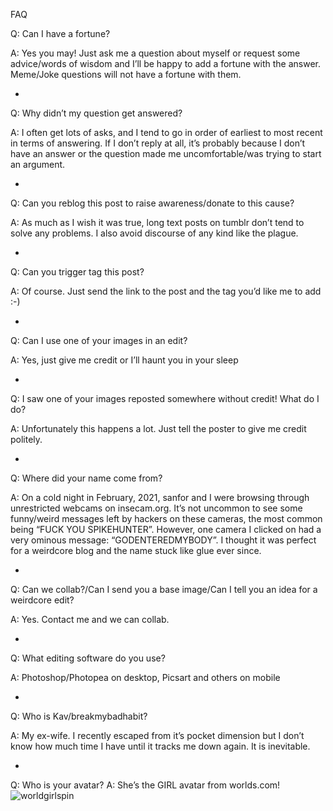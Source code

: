 FAQ

Q: Can I have a fortune?

A: Yes you may! Just ask me a question about myself or request some advice/words of wisdom and I’ll be happy to add a fortune with the answer. Meme/Joke questions will not have a fortune with them.

-

Q: Why didn’t my question get answered?

A: I often get lots of asks, and I tend to go in order of earliest to most recent in terms of answering. If I don’t reply at all, it’s probably because I don’t have an answer or the question made me uncomfortable/was trying to start an argument.

-

Q: Can you reblog this post to raise awareness/donate to this cause?

A: As much as I wish it was true, long text posts on tumblr don’t tend to solve any problems. I also avoid discourse of any kind like the plague.

-

Q: Can you trigger tag this post?

A: Of course. Just send the link to the post and the tag you’d like me to add :-)

-

Q: Can I use one of your images in an edit?

A: Yes, just give me credit or I’ll haunt you in your sleep

-

Q: I saw one of your images reposted somewhere without credit! What do I do?

A: Unfortunately this happens a lot. Just tell the poster to give me credit politely.

-

Q: Where did your name come from?

A: On a cold night in February, 2021, sanfor and I were browsing through unrestricted webcams on insecam.org. It’s not uncommon to see some funny/weird messages left by hackers on these cameras, the most common being “FUCK YOU SPIKEHUNTER”. However, one camera I clicked on had a very ominous message: “GODENTEREDMYBODY”. I thought it was perfect for a weirdcore blog and the name stuck like glue ever since.

-

Q: Can we collab?/Can I send you a base image/Can I tell you an idea for a weirdcore edit?

A: Yes. Contact me and we can collab.

-

Q: What editing software do you use?

A: Photoshop/Photopea on desktop, Picsart and others on mobile

-

Q: Who is Kav/breakmybadhabit?

A: My ex-wife. I recently escaped from it’s pocket dimension but I don’t know how much time I have until it tracks me down again. It is inevitable.

-

Q: Who is your avatar?
A: She’s the GIRL avatar from worlds.com!
![worldgirlspin](https://user-images.githubusercontent.com/90217469/196069531-69b76901-9de6-451a-927c-974f4bb53993.gif)
